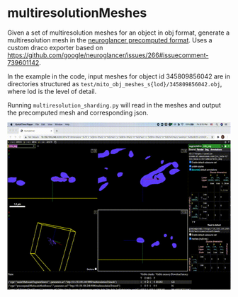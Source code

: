 # multiresolutionMeshes

Given a set of multiresolution meshes for an object in obj format, generate a multiresolution mesh in the [neuroglancer precomputed format](https://github.com/google/neuroglancer/blob/master/src/neuroglancer/datasource/precomputed/meshes.md). Uses a custom draco exporter based on https://github.com/google/neuroglancer/issues/266#issuecomment-739601142.

In the example in the code, input meshes for object id 345809856042 are in directories structured as `test/mito_obj_meshes_s{lod}/345809856042.obj`, where lod is the level of detail.

Running `multiresolution_sharding.py` will read in the meshes and output the precomputed mesh and corresponding json.

![Demo](recording/recording.gif)


